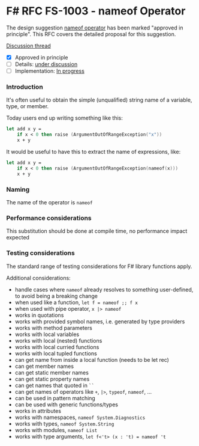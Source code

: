 
# F# RFC FS-1003 - nameof Operator

The design suggestion [nameof operator](https://github.com/fsharp/fslang-suggestions/issues/252) has been marked "approved in principle".
This RFC covers the detailed proposal for this suggestion.

[Discussion thread](https://github.com/fsharp/FSharpLangDesign/issues/48)

* [x] Approved in principle
* [ ] Details: [under discussion](https://github.com/fsharp/FSharpLangDesign/issues/48)
* [ ] Implementation: [In progress](https://github.com/Microsoft/visualfsharp/pull/2290)

### Introduction

It's often useful to obtain the simple (unqualified) string name of a variable, type, or member.

Today users end up writing something like this:

```fsharp
let add x y =
    if x < 0 then raise (ArgumentOutOfRangeException("x"))
    x + y
```

It would be useful to have this to extract the name of expressions, like:

```fsharp
let add x y =
    if x < 0 then raise (ArgumentOutOfRangeException(nameof(x)))
    x + y
```

### Naming 

The name of the operator is `nameof`

### Performance considerations

This substitution should be done at compile time, no performance impact expected

### Testing considerations

The standard range of testing  considerations for F# library functions apply.

Additional considerations:

- handle cases where `nameof` already resolves to something user-defined, to avoid being a breaking change
- when used like a function, `let f = nameof ;; f x`
- when used with pipe operator, `x |> nameof`
- works in quotations
- works with provided symbol names, i.e. generated by type providers
- works with method parameters
- works with local variables
- works with local (nested) functions
- works with local curried functions
- works with local tupled functions
- can get name from inside a local function (needs to be let rec)
- can get member names
- can get static member names
- can get static property names
- can get names that quoted in <code>``</code>
- can get names of operators like `+`, `|>`, `typeof`, `nameof`, ...
- can be used in pattern matching
- can be used with generic functions/types
- works in attributes
- works with namespaces, `nameof System.Diagnostics`
- works with types, `nameof System.String`
- works with modules, `nameof List`
- works with type arguments, `let f<'t> (x : 't) = nameof 't`
